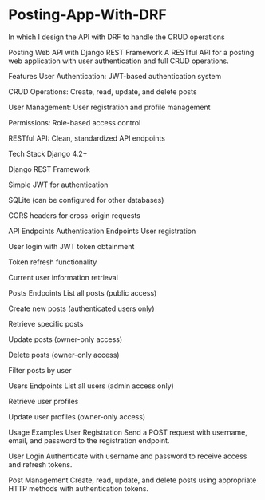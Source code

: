 # Posting-App-With-DRF
In which I design the API with DRF to handle the CRUD operations 

Posting Web API with Django REST Framework
A RESTful API for a posting web application with user authentication and full CRUD operations.

Features
User Authentication: JWT-based authentication system

CRUD Operations: Create, read, update, and delete posts

User Management: User registration and profile management

Permissions: Role-based access control

RESTful API: Clean, standardized API endpoints

Tech Stack
Django 4.2+

Django REST Framework

Simple JWT for authentication

SQLite (can be configured for other databases)

CORS headers for cross-origin requests

API Endpoints
Authentication Endpoints
User registration

User login with JWT token obtainment

Token refresh functionality

Current user information retrieval

Posts Endpoints
List all posts (public access)

Create new posts (authenticated users only)

Retrieve specific posts

Update posts (owner-only access)

Delete posts (owner-only access)

Filter posts by user

Users Endpoints
List all users (admin access only)

Retrieve user profiles

Update user profiles (owner-only access)

Usage Examples
User Registration
Send a POST request with username, email, and password to the registration endpoint.

User Login
Authenticate with username and password to receive access and refresh tokens.

Post Management
Create, read, update, and delete posts using appropriate HTTP methods with authentication tokens.
